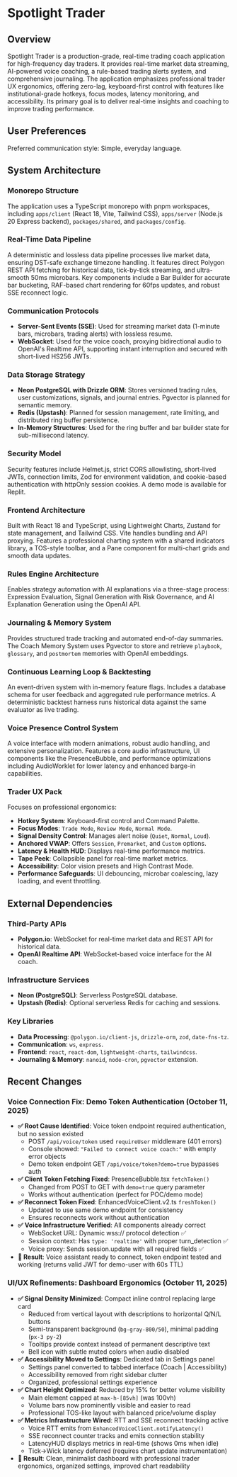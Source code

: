 # Spotlight Trader

## Overview
Spotlight Trader is a production-grade, real-time trading coach application for high-frequency day traders. It provides real-time market data streaming, AI-powered voice coaching, a rule-based trading alerts system, and comprehensive journaling. The application emphasizes professional trader UX ergonomics, offering zero-lag, keyboard-first control with features like institutional-grade hotkeys, focus modes, latency monitoring, and accessibility. Its primary goal is to deliver real-time insights and coaching to improve trading performance.

## User Preferences
Preferred communication style: Simple, everyday language.

## System Architecture

### Monorepo Structure
The application uses a TypeScript monorepo with pnpm workspaces, including `apps/client` (React 18, Vite, Tailwind CSS), `apps/server` (Node.js 20 Express backend), `packages/shared`, and `packages/config`.

### Real-Time Data Pipeline
A deterministic and lossless data pipeline processes live market data, ensuring DST-safe exchange timezone handling. It features direct Polygon REST API fetching for historical data, tick-by-tick streaming, and ultra-smooth 50ms microbars. Key components include a Bar Builder for accurate bar bucketing, RAF-based chart rendering for 60fps updates, and robust SSE reconnect logic.

### Communication Protocols
- **Server-Sent Events (SSE)**: Used for streaming market data (1-minute bars, microbars, trading alerts) with lossless resume.
- **WebSocket**: Used for the voice coach, proxying bidirectional audio to OpenAI's Realtime API, supporting instant interruption and secured with short-lived HS256 JWTs.

### Data Storage Strategy
- **Neon PostgreSQL with Drizzle ORM**: Stores versioned trading rules, user customizations, signals, and journal entries. Pgvector is planned for semantic memory.
- **Redis (Upstash)**: Planned for session management, rate limiting, and distributed ring buffer persistence.
- **In-Memory Structures**: Used for the ring buffer and bar builder state for sub-millisecond latency.

### Security Model
Security features include Helmet.js, strict CORS allowlisting, short-lived JWTs, connection limits, Zod for environment validation, and cookie-based authentication with httpOnly session cookies. A demo mode is available for Replit.

### Frontend Architecture
Built with React 18 and TypeScript, using Lightweight Charts, Zustand for state management, and Tailwind CSS. Vite handles bundling and API proxying. Features a professional charting system with a shared indicators library, a TOS-style toolbar, and a Pane component for multi-chart grids and smooth data updates.

### Rules Engine Architecture
Enables strategy automation with AI explanations via a three-stage process: Expression Evaluation, Signal Generation with Risk Governance, and AI Explanation Generation using the OpenAI API.

### Journaling & Memory System
Provides structured trade tracking and automated end-of-day summaries. The Coach Memory System uses Pgvector to store and retrieve `playbook`, `glossary`, and `postmortem` memories with OpenAI embeddings.

### Continuous Learning Loop & Backtesting
An event-driven system with in-memory feature flags. Includes a database schema for user feedback and aggregated rule performance metrics. A deterministic backtest harness runs historical data against the same evaluator as live trading.

### Voice Presence Control System
A voice interface with modern animations, robust audio handling, and extensive personalization. Features a core audio infrastructure, UI components like the PresenceBubble, and performance optimizations including AudioWorklet for lower latency and enhanced barge-in capabilities.

### Trader UX Pack
Focuses on professional ergonomics:
- **Hotkey System**: Keyboard-first control and Command Palette.
- **Focus Modes**: `Trade Mode`, `Review Mode`, `Normal Mode`.
- **Signal Density Control**: Manages alert noise (`Quiet`, `Normal`, `Loud`).
- **Anchored VWAP**: Offers `Session`, `Premarket`, and `Custom` options.
- **Latency & Health HUD**: Displays real-time performance metrics.
- **Tape Peek**: Collapsible panel for real-time market metrics.
- **Accessibility**: Color vision presets and High Contrast Mode.
- **Performance Safeguards**: UI debouncing, microbar coalescing, lazy loading, and event throttling.

## External Dependencies

### Third-Party APIs
- **Polygon.io**: WebSocket for real-time market data and REST API for historical data.
- **OpenAI Realtime API**: WebSocket-based voice interface for the AI coach.

### Infrastructure Services
- **Neon (PostgreSQL)**: Serverless PostgreSQL database.
- **Upstash (Redis)**: Optional serverless Redis for caching and sessions.

### Key Libraries
- **Data Processing**: `@polygon.io/client-js`, `drizzle-orm`, `zod`, `date-fns-tz`.
- **Communication**: `ws`, `express`.
- **Frontend**: `react`, `react-dom`, `lightweight-charts`, `tailwindcss`.
- **Journaling & Memory**: `nanoid`, `node-cron`, `pgvector` extension.

## Recent Changes

### Voice Connection Fix: Demo Token Authentication (October 11, 2025)
- **✅ Root Cause Identified**: Voice token endpoint required authentication, but no session existed
  - POST `/api/voice/token` used `requireUser` middleware (401 errors)
  - Console showed: `"Failed to connect voice coach:"` with empty error objects
  - Demo token endpoint GET `/api/voice/token?demo=true` bypasses auth
- **✅ Client Token Fetching Fixed**: PresenceBubble.tsx `fetchToken()` 
  - Changed from POST to GET with `demo=true` query parameter
  - Works without authentication (perfect for POC/demo mode)
- **✅ Reconnect Token Fixed**: EnhancedVoiceClient.v2.ts `freshToken()`
  - Updated to use same demo endpoint for consistency
  - Ensures reconnects work without authentication
- **✅ Voice Infrastructure Verified**: All components already correct
  - WebSocket URL: Dynamic wss:// protocol detection ✅
  - Session context: Has `type: 'realtime'` with proper turn_detection ✅
  - Voice proxy: Sends session.update with all required fields ✅
- **🎯 Result**: Voice assistant ready to connect, token endpoint tested and working (returns valid JWT for demo-user with 60s TTL)

### UI/UX Refinements: Dashboard Ergonomics (October 11, 2025)
- **✅ Signal Density Minimized**: Compact inline control replacing large card
  - Reduced from vertical layout with descriptions to horizontal Q/N/L buttons
  - Semi-transparent background (`bg-gray-800/50`), minimal padding (`px-3 py-2`)
  - Tooltips provide context instead of permanent descriptive text
  - Bell icon with subtle muted colors when audio disabled
- **✅ Accessibility Moved to Settings**: Dedicated tab in Settings panel
  - Settings panel converted to tabbed interface (Coach | Accessibility)
  - Accessibility removed from right sidebar clutter
  - Organized, professional settings experience
- **✅ Chart Height Optimized**: Reduced by 15% for better volume visibility
  - Main element capped at `max-h-[85vh]` (was 100vh)
  - Volume bars now prominently visible and easier to read
  - Professional TOS-like layout with balanced price/volume display
- **✅ Metrics Infrastructure Wired**: RTT and SSE reconnect tracking active
  - Voice RTT emits from `EnhancedVoiceClient.notifyLatency()`
  - SSE reconnect counter tracks and emits connection stability
  - LatencyHUD displays metrics in real-time (shows 0ms when idle)
  - Tick→Wick latency deferred (requires chart update instrumentation)
- **🎯 Result**: Clean, minimalist dashboard with professional trader ergonomics, organized settings, improved chart readability
